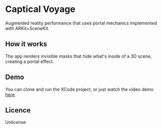 # Captical Voyage

Augmented reality performance that uses portal mechanics implemented with ARKit+SceneKit. 


## How it works

The app renders invisible masks that hide what's inside of a 3D scene, creating a portal effect.

## Demo

You can clone and run the XCode project, or just watch the video demo [here](https://vimeo.com/766486531).

## Licence

Unlicense

